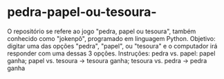 # pedra-papel-ou-tesoura-
O repositório se refere ao jogo "pedra, papel ou tesoura", também conhecido como "jokenpô", programado em linguagem Python. 
Objetivo: digitar uma das opções "pedra", "papel", ou "tesoura" e o computador irá responder com uma dessas 3 opções. 
Instruções: pedra vs. papel: papel ganha; papel vs. tesoura -> tesoura ganha; tesoura vs. pedra -> pedra ganha 

